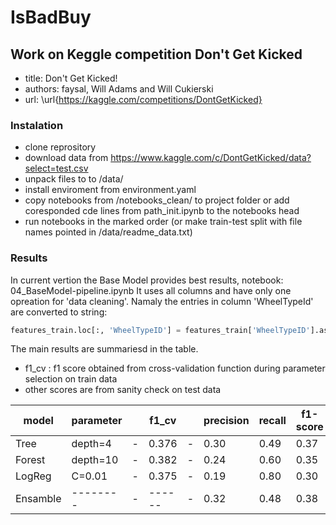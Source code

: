 # IsBadBuy
## Work on Keggle competition Don't Get Kicked

- title: Don't Get Kicked!
- authors: faysal, Will Adams and Will Cukierski
- url: \url{https://kaggle.com/competitions/DontGetKicked}

### Instalation
- clone reprository 
- download data from https://www.kaggle.com/c/DontGetKicked/data?select=test.csv
- unpack files to  to /data/
- install enviroment from environment.yaml
- copy notebooks from /notebooks_clean/  to project folder or add coresponded cde lines from path_init.ipynb to the notebooks head
- run notebooks in the marked order (or make train-test split with file names pointed in /data/readme_data.txt)


### Results

In current vertion the Base Model provides best results, notebook: 04_BaseModel-pipeline.ipynb
It uses all columns and have only one opreation for 'data cleaning'. Namaly the entries in column 'WheelTypeId' are converted to string:

```python
features_train.loc[:, 'WheelTypeID'] = features_train['WheelTypeID'].astype(str)
```

The main results are summariesd in the table. 
- f1_cv : f1 score obtained from cross-validation function during parameter selection on train data
- other scores are from sanity check on test data


| model | parameter | | f1_cv | | precision  | recall | f1-score | pred.sum() |
|-------|-----------|-|-------|-|------------|--------|----------|------------|
| Tree  | depth=4   |-| 0.376 |-| 0.30       | 0.49   | 0.37     | 2162       |
| Forest | depth=10 |-| 0.382 |-| 0.24       |  0.60  | 0.35     | 3143       |
| LogReg | C=0.01   |-| 0.375 |-| 0.19       | 0.80   | 0.30     | 5548       |
|Ensamble| -------- |-|------ |-| 0.32       | 0.48   | 0.38     | 1909       |

